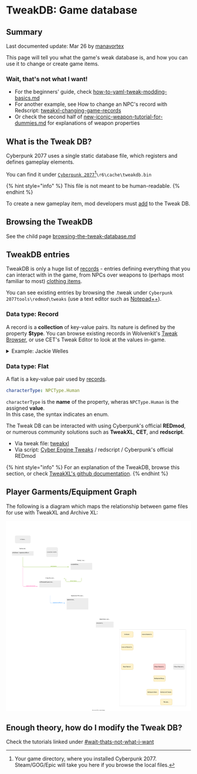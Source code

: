 # TweakDB: Game database

## Summary

Last documented update: Mar 26 by [manavortex](https://app.gitbook.com/u/NfZBoxGegfUqB33J9HXuCs6PVaC3 "mention")

This page will tell you what the game's weak database is, and how you can use it to change or create game items.&#x20;

### Wait, that's not what I want!

* For the beginners' guide, check [how-to-yaml-tweak-modding-basics.md](../../core-mods-explained/tweakxl/tweakxl-changing-game-records/how-to-yaml-tweak-modding-basics.md "mention")
* For another example, see How to change an NPC's record with Redscript: [tweakxl-changing-game-records](../../core-mods-explained/tweakxl/tweakxl-changing-game-records/ "mention")
* Or check the second half of [new-iconic-weapon-tutorial-for-dummies.md](../../../modding-guides/items-equipment/adding-new-items/weapons/new-iconic-weapon-tutorial-for-dummies.md "mention") for explanations of weapon properties

## What is the Tweak DB?

Cyberpunk 2077 uses a single static database file, which registers and defines gameplay elements.&#x20;

You can find it under [`Cyberpunk 2077`](#user-content-fn-1)[^1]`\r6\cache\tweakdb.bin`

{% hint style="info" %}
This file is not meant to be human-readable.&#x20;
{% endhint %}

To create a new gameplay item, mod developers must [add](../../../modding-guides/items-equipment/adding-new-items/) to the Tweak DB.

## Browsing the TweakDB

See the child page [browsing-the-tweak-database.md](browsing-the-tweak-database.md "mention")

## TweakDB entries

TweakDB is only a huge list of [records](./#data-type-record) - entries defining everything that you can interact with in the game, from NPCs over weapons to (perhaps most familiar to most) [clothing items](../../../modding-guides/items-equipment/adding-new-items/).

You can see existing entries by browsing the .tweak under `Cyberpunk 2077tools\redmod\tweaks` (use a text editor such as [Notepad++](https://notepad-plus-plus.org/downloads/)).

### Data type: Record

A record is a **collection** of key-value pairs. Its nature is defined by the property **$type**. You can browse existing records in Wolvenkit's [Tweak Browser](https://app.gitbook.com/s/-MP\_ozZVx2gRZUPXkd4r/wolvenkit-app/editor/tweak-browser), or use CET's Tweak Editor to look at the values in-game.

<details>

<summary>Example: Jackie Welles</summary>

```yaml
Character.Jackie:
  $type: gamedataCharacter_Record
  actionMap: Gang.Map
  affiliation: Factions.Valentinos
  archetypeData: Character.valentinos_grunt1_ranged1_nue_ma_inline0
  archetypeName: humanoid
  audioMeleeMaterial: Flesh
  baseAttitudeGroup: jackie
  bountyDrawTable: Character.Jackie_inline7
  canHaveGenericTalk: True
  characterType: NPCType.Human
  communitySquad: Squad_Basic
  contentAssignment: DeviceContentAssignment.Autoscaling
  cpoCharacterBuild: ''
  crowdMemberSettings: Crowds.DefaultCrowdPackage
  defaultCrosshair: Crosshairs.NoWeapon
  despawnChildCommunityWhenPlayerInVehicle: True
  devNotes: Puppet Base! All other character records should inherit in a way form this record!
  disableDefeatedState: False
  dropsAmmoOnDeathChance: 1
  dropsControlledLoot: True
  dropsMoneyOnDeath: False
  dropsWeaponOnDeath: False
  enableSensesOnStart: True
  forceCanHaveGenericTalk: False
  forcedTBHZOffset: 0
  hasDirectionalStarts: True
  hideUIDetection: False
  hideUIElements: False
  holocallInitializerPath: ''
  ignoreDetectionForAudioCue: False
  isBumpable: False
  isChild: False
  isCrowd: False
  isLightCrowd: False
  lootBagEntity: valentinosDropBag
  lootDrop: LootTables.Empty
  lootInjectionParams: LootInjection.DefaultLootInjectionSettings
  minigameInstance: minigame_v2.DefaultMinigame
  primaryEquipment: Character.Jackie_inline2
  rarity: NPCRarity.Elite
  reactionPreset: ReactionPresets.NoReaction
  scannerModulePreset: ScanningNPCPresets.ScannerPreset_QuestNPCNoLevel
  secondaryEquipment: Character.Jackie_inline5
  sensePreset: Senses.Relaxed
  skipDisplayArchetype: True
  squadParamsID: FactionSquads.ValentinosSquad
  staticCommunityAppearancesDistributionEnabled: False
  threatTrackingPreset: TargetTracking.DefaultPreset
  uiNameplate: UINameplate.CombatSettings
  useForcedTBHZOffset: True
  voiceTag: jackie
  entityTemplatePath: base\quest\secondary_characters\jackie.ent
  priority: SpawnableObjectPriority.Quest
  savable: True
  abilities:
    - Ability.CanCrouch
    - Ability.CanSprint
    - Ability.CanSwitchWeapon
    - Ability.CanShootWhileMoving
    - Ability.CanPreciseShoot
    - Ability.CanChargedShoot
    - Ability.CanSmartShoot
    - Ability.CanUseLeftHand
    - Ability.CanUseRightHand
    - Ability.CanUseLegs
    - Ability.CanTaunt
    - Ability.CanCloseCombat
    - Ability.CanUseIncendiaryGrenades
    - Ability.IsBalanced
    - Ability.DealsThermalDamage
    - Ability.HasChargeJump
  attachmentSlots:
    - AttachmentSlots.WeaponRight
    - AttachmentSlots.WeaponLeft
    - AttachmentSlots.GrenadeRight
    - AttachmentSlots.GrenadeLeft
    - AttachmentSlots.Head
    - AttachmentSlots.Eyes
    - AttachmentSlots.Chest
    - AttachmentSlots.RightArm
    - AttachmentSlots.LeftArm
    - AttachmentSlots.RightHand
    - AttachmentSlots.LeftHand
    - AttachmentSlots.Legs
    - AttachmentSlots.PersonalLink
    - AttachmentSlots.Consumable
    - AttachmentSlots.Feet
    - AttachmentSlots.TppHead
    - AttachmentSlots.Torso
    - AttachmentSlots.Outfit
    - AttachmentSlots.UnderwearTop
    - AttachmentSlots.UnderwearBottom
    - AttachmentSlots.ItemSlotSniperRifle
    - AttachmentSlots.ItemSlotSMG
    - AttachmentSlots.ItemSlotTechRifle
    - AttachmentSlots.ItemSlotHandgunLeftJackie
    - AttachmentSlots.ItemSlotHandgunRightJackie
    - AttachmentSlots.ItemSlotKatana
    - AttachmentSlots.ItemSlotGenericMelee
    - AttachmentSlots.ItemSlotHammer
    - AttachmentSlots.ItemSlotKnifeRight
    - AttachmentSlots.ItemSlotKnifeLeft
    - AttachmentSlots.ItemSlotGenericRanged
    - AttachmentSlots.ItemSlotHandgunRight
    - AttachmentSlots.ItemSlotHandgunLeft
  bossHealthBarThresholds: []
  crowdAppearanceNames: []
  displayName: LocKey#34477
  EquipmentAreas: []
  fullDisplayName: LocKey#34478
  genders: []
  itemGroups:
    - Character.Enemy_Items_Base
  items: []
  onSpawnGLPs: []
  multiplayerTemplatePaths: []
  tags:
    - Immortal
  visualTags:
    - Valentinos
    - Grunt
    - Lvl1
  effectors:
    - Effectors.HitReactionTBHIncrease
  objectActions:
    - GenericInteraction.PickUpBody
    - GenericInteraction.Talk
    - GenericInteraction.ReturnTalk
    - Takedown.Grapple
    - Takedown.LethalTakedown
    - Takedown.NonLethalTakedown
    - Takedown.AerialTakedown
    - Takedown.BlackwallTakedown
    - Takedown.NewPerkFinisher
    - Takedown.NewPerkFinisherBlunt
    - Takedown.NewPerkFinisherBluntHold
    - QuickHack.RemoteBreach
    - QuickHack.SuicideHackBase
    - QuickHack.GrenadeHackBase
    - QuickHack.SystemCollapseHackBase
    - QuickHack.MadnessHackBase
    - QuickHack.BaseBlackWallHack
    - QuickHack.BaseOverheatHack
    - QuickHack.BaseContagionHack
    - QuickHack.OverloadBaseHack
    - QuickHack.BrainMeltBaseHack
    - QuickHack.BaseBlindHack
    - QuickHack.BaseWeaponMalfunctionHack
    - QuickHack.BaseLocomotionMalfunctionHack
    - QuickHack.BaseCyberwareMalfunctionHack
    - QuickHack.BaseCommsCallInHack
    - QuickHack.BaseCommsNoiseHack
    - QuickHack.BasePingHack
    - QuickHack.BaseMemoryWipeHack
    - QuickHack.BaseWhistleHack
    - MinigameAction.NetworkSuicideHack
    - MinigameAction.NetworkJamWeaponHack
    - MinigameAction.NetworkPingHack
    - MinigameAction.NetworkAutoJamHack
    - MinigameAction.NetworkAutoBlindHack
    - MinigameAction.NetworkAutoLocomotionHack
    - MinigameAction.NetworkWeakNPCs
    - MinigameAction.NetworkVulnerableNPCs
    - MinigameAction.NetworkMadnessHack
    - MinigameAction.NetworkWeaponMalfunctionHack
    - MinigameAction.NetworkCyberwareMalfunctionHack
    - MinigameAction.NetworkLowerICEMinorFirst
    - MinigameAction.NetworkLowerICEMinorSecond
    - MinigameAction.NetworkLowerICEMinorThird
    - MinigameAction.NetworkLowerICEMedium
    - MinigameAction.NetworkLowerICETutorial
    - MinigameAction.NetworkLowerICEMajor
  statModifierGroups:
    - Character.NPC_Base_Primary_Stat_ModGroup
  statModifiers:
    - QuickHack.TargetResistance_DifficultyMult
    - QuickHack.TargetResistanceUltimate_DifficultyMult
    - Character.valentinos_base_inline0
    - Character.Jackie_inline0
    - Character.Jackie_inline1
  statPools:
    - BaseStatPools.Puppet_Health_Base
    - BaseStatPools.Puppet_Stamina_Base
    - BaseStatPools.Fear
    - BaseStatPools.Poise
    - BaseStatPools.CPO_NPC_Importance
  weakspots: []
  alertedSensesPreset: Alerted
  combatSensesPreset: Combat
  relaxedSensesPreset: Relaxed
  weaponSlot: AttachmentSlots.WeaponRight

```



</details>

### Data type: Flat

A flat is a key-value pair used by [records](./#data-type-record).

```yaml
characterType: NPCType.Human
```

`characterType` is the **name** of the property, wheras `NPCType.Human` is the assigned **value**. \
In this case, the syntax indicates an enum.

The Tweak DB can be interacted with using Cyberpunk's official **REDmod**, or numerous community solutions such as **TweakXL**, **CET**, and **redscript**.

* Via tweak file: [tweakxl](../../core-mods-explained/tweakxl/ "mention")
* Via script: [Cyber Engine Tweaks](https://wiki.redmodding.org/cyber-engine-tweaks/) / redscript / Cyberpunk's official REDmod



{% hint style="info" %}
For an explanation of the TweakDB, browse this section, or check [TweakXL's github documentation](https://github.com/psiberx/cp2077-tweak-xl/wiki/TweakDB).
{% endhint %}

## Player Garments/Equipment Graph

The following is a diagram which maps the relationship between game files for use with TweakXL and Archive XL:

![](<../../../.gitbook/assets/Cyberpunk 2077 TweakXL+ArchiveXL Pipeline.drawio.svg>)

## Enough theory, how do I modify the Tweak DB?

Check the tutorials linked under [#wait-thats-not-what-i-want](./#wait-thats-not-what-i-want "mention")

[^1]: Your game directory, where you installed Cyberpunk 2077. Steam/GOG/Epic will take you here if you browse the local files.
